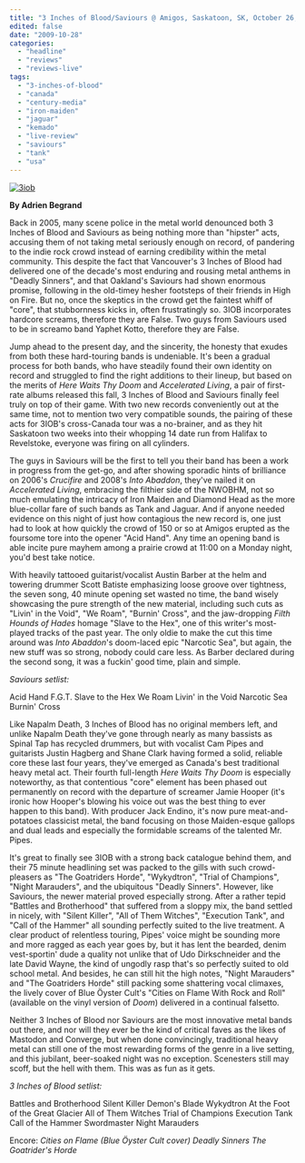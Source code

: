 ```yaml
---
title: "3 Inches of Blood/Saviours @ Amigos, Saskatoon, SK, October 26, 2009"
edited: false
date: "2009-10-28"
categories:
  - "headline"
  - "reviews"
  - "reviews-live"
tags:
  - "3-inches-of-blood"
  - "canada"
  - "century-media"
  - "iron-maiden"
  - "jaguar"
  - "kemado"
  - "live-review"
  - "saviours"
  - "tank"
  - "usa"
---
```


[![3iob](http://www.hellbound.ca/wp-content/uploads/2009/10/3iob-300x199.jpg "3iob")](http://www.hellbound.ca/wp-content/uploads/2009/10/3iob.jpg)

**By Adrien Begrand**

Back in 2005, many scene police in the metal world denounced both 3 Inches of Blood and Saviours as being nothing more than "hipster" acts, accusing them of not taking metal seriously enough on record, of pandering to the indie rock crowd instead of earning credibility within the metal community. This despite the fact that Vancouver's 3 Inches of Blood had delivered one of the decade's most enduring and rousing metal anthems in "Deadly Sinners", and that Oakland's Saviours had shown enormous promise, following in the old-timey hesher footsteps of their friends in High on Fire. But no, once the skeptics in the crowd get the faintest whiff of "core", that stubbornness kicks in, often frustratingly so. 3IOB incorporates hardcore screams, therefore they are False. Two guys from Saviours used to be in screamo band Yaphet Kotto, therefore they are False.

Jump ahead to the present day, and the sincerity, the honesty that exudes from both these hard-touring bands is undeniable. It's been a gradual process for both bands, who have steadily found their own identity on record and struggled to find the right additions to their lineup, but based on the merits of _Here Waits Thy Doom_ and _Accelerated Living_, a pair of first-rate albums released this fall, 3 Inches of Blood and Saviours finally feel truly on top of their game. With two new records conveniently out at the same time, not to mention two very compatible sounds, the pairing of these acts for 3IOB's cross-Canada tour was a no-brainer, and as they hit Saskatoon two weeks into their whopping 14 date run from Halifax to Revelstoke, everyone was firing on all cylinders.

The guys in Saviours will be the first to tell you their band has been a work in progress from the get-go, and after showing sporadic hints of brilliance on 2006's _Crucifire_ and 2008's _Into Abaddon_, they've nailed it on _Accelerated Living_, embracing the filthier side of the NWOBHM, not so much emulating the intricacy of Iron Maiden and Diamond Head as the more blue-collar fare of such bands as Tank and Jaguar. And if anyone needed evidence on this night of just how contagious the new record is, one just had to look at how quickly the crowd of 150 or so at Amigos erupted as the foursome tore into the opener "Acid Hand". Any time an opening band is able incite pure mayhem among a prairie crowd at 11:00 on a Monday night, you'd best take notice.

With heavily tattooed guitarist/vocalist Austin Barber at the helm and towering drummer Scott Batiste emphasizing loose groove over tightness, the seven song, 40 minute opening set wasted no time, the band wisely showcasing the pure strength of the new material, including such cuts as "Livin' in the Void", "We Roam", "Burnin' Cross", and the jaw-dropping _Filth Hounds of Hades_ homage "Slave to the Hex", one of this writer's most-played tracks of the past year. The only oldie to make the cut this time around was _Into Abaddon_'s doom-laced epic "Narcotic Sea", but again, the new stuff was so strong, nobody could care less. As Barber declared during the second song, it was a fuckin' good time, plain and simple.

_Saviours setlist:_

Acid Hand F.G.T. Slave to the Hex We Roam Livin' in the Void Narcotic Sea Burnin' Cross

Like Napalm Death, 3 Inches of Blood has no original members left, and unlike Napalm Death they've gone through nearly as many bassists as Spinal Tap has recycled drummers, but with vocalist Cam Pipes and guitarists Justin Hagberg and Shane Clark having formed a solid, reliable core these last four years, they've emerged as Canada's best traditional heavy metal act. Their fourth full-length _Here Waits Thy Doom_ is especially noteworthy, as that contentious "core" element has been phased out permanently on record with the departure of screamer Jamie Hooper (it's ironic how Hooper's blowing his voice out was the best thing to ever happen to this band). With producer Jack Endino, it's now pure meat-and-potatoes classicist metal, the band focusing on those Maiden-esque gallops and dual leads and especially the formidable screams of the talented Mr. Pipes.

It's great to finally see 3IOB with a strong back catalogue behind them, and their 75 minute headlining set was packed to the gills with such crowd-pleasers as "The Goatriders Horde", "Wykydtron", "Trial of Champions", "Night Marauders", and the ubiquitous "Deadly Sinners". However, like Saviours, the newer material proved especially strong. After a rather tepid "Battles and Brotherhood" that suffered from a sloppy mix, the band settled in nicely, with "Silent Killer", "All of Them Witches", "Execution Tank", and "Call of the Hammer" all sounding perfectly suited to the live treatment. A clear product of relentless touring, Pipes' voice might be sounding more and more ragged as each year goes by, but it has lent the bearded, denim vest-sportin' dude a quality not unlike that of Udo Dirkschneider and the late David Wayne, the kind of ungodly rasp that's so perfectly suited to old school metal. And besides, he can still hit the high notes, "Night Marauders" and "The Goatriders Horde" still packing some shattering vocal climaxes, the lively cover of Blue Öyster Cult's "Cities on Flame With Rock and Roll" (available on the vinyl version of _Doom_) delivered in a continual falsetto.

Neither 3 Inches of Blood nor Saviours are the most innovative metal bands out there, and nor will they ever be the kind of critical faves as the likes of Mastodon and Converge, but when done convincingly, traditional heavy metal can still one of the most rewarding forms of the genre in a live setting, and this jubilant, beer-soaked night was no exception. Scenesters still may scoff, but the hell with them. This was as fun as it gets.

_3 Inches of Blood setlist:_

Battles and Brotherhood Silent Killer Demon's Blade Wykydtron At the Foot of the Great Glacier All of Them Witches Trial of Champions Execution Tank Call of the Hammer Swordmaster Night Marauders

Encore: _Cities on Flame (Blue Öyster Cult cover) Deadly Sinners The Goatrider's Horde_
